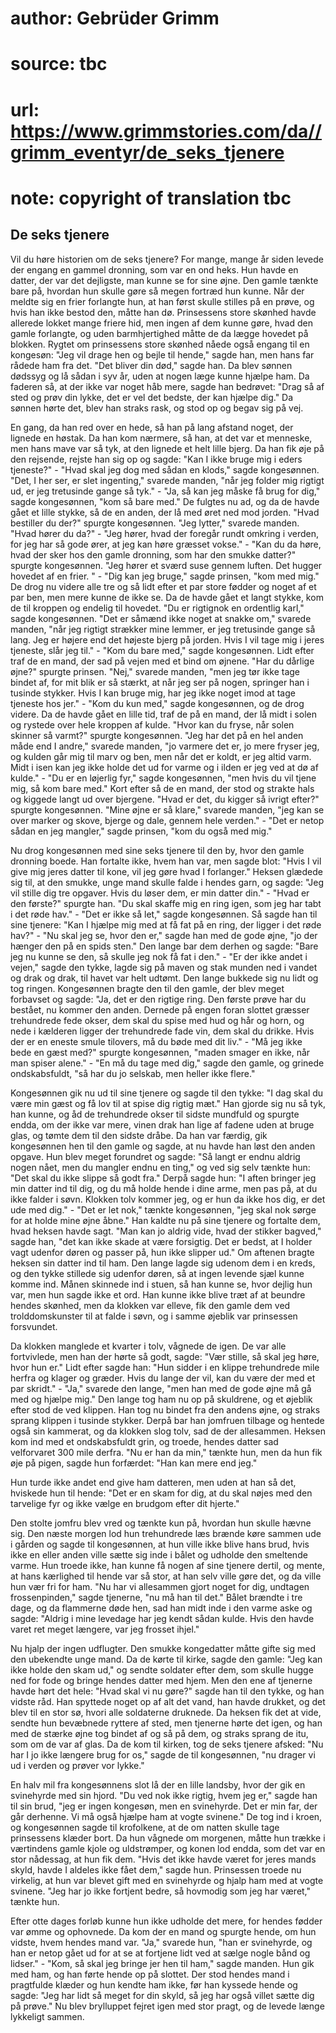 # author: Gebrüder Grimm
# source: tbc
# url: https://www.grimmstories.com/da//grimm_eventyr/de_seks_tjenere
# note: copyright of translation tbc

## De seks tjenere 

Vil du høre historien om de seks tjenere? For mange, mange år siden
levede der engang en gammel dronning, som var en ond heks. Hun havde en
datter, der var det dejligste, man kunne se for sine øjne. Den gamle
tænkte bare på, hvordan hun skulle gøre så megen fortræd hun kunne. Når
der meldte sig en frier forlangte hun, at han først skulle stilles på en
prøve, og hvis han ikke bestod den, måtte han dø. Prinsessens store
skønhed havde allerede lokket mange friere hid, men ingen af dem kunne
gøre, hvad den gamle forlangte, og uden barmhjertighed måtte de da lægge
hovedet på blokken. Rygtet om prinsessens store skønhed nåede også
engang til en kongesøn: "Jeg vil drage hen og bejle til hende," sagde
han, men hans far rådede ham fra det. "Det bliver din død," sagde han.
Da blev sønnen dødssyg og lå sådan i syv år, uden at nogen læge kunne
hjælpe ham. Da faderen så, at der ikke var noget håb mere, sagde han
bedrøvet: "Drag så af sted og prøv din lykke, det er vel det bedste,
der kan hjælpe dig." Da sønnen hørte det, blev han straks rask, og stod
op og begav sig på vej.

En gang, da han red over en hede, så han på lang afstand noget, der
lignede en høstak. Da han kom nærmere, så han, at det var et menneske,
men hans mave var så tyk, at den lignede et helt lille bjerg. Da han fik
øje på den rejsende, rejste han sig op og sagde: "Kan I ikke bruge mig
i eders tjeneste?" - "Hvad skal jeg dog med sådan en klods," sagde
kongesønnen. "Det, I her ser, er slet ingenting," svarede manden,
"når jeg folder mig rigtigt ud, er jeg tretusinde gange så tyk." -
"Ja, så kan jeg måske få brug for dig," sagde kongesønnen, "kom så
bare med." De fulgtes nu ad, og da de havde gået et lille stykke, så de
en anden, der lå med øret ned mod jorden. "Hvad bestiller du der?"
spurgte kongesønnen. "Jeg lytter," svarede manden. "Hvad hører du
da?" - "Jeg hører, hvad der foregår rundt omkring i verden, for jeg
har så gode ører, at jeg kan høre græsset vokse." - "Kan du da høre,
hvad der sker hos den gamle dronning, som har den smukke datter?"
spurgte kongesønnen. "Jeg hører et sværd suse gennem luften. Det hugger
hovedet af en frier. " - "Dig kan jeg bruge," sagde prinsen, "kom
med mig." De drog nu videre alle tre og så lidt efter et par store
fødder og noget af et par ben, men mere kunne de ikke se. Da de havde
gået et langt stykke, kom de til kroppen og endelig til hovedet. "Du er
rigtignok en ordentlig karl," sagde kongesønnen. "Det er såmænd ikke
noget at snakke om," svarede manden, "når jeg rigtigt strækker mine
lemmer, er jeg tretusinde gange så lang. Jeg er højere end det højeste
bjerg på jorden. Hvis I vil tage mig i jeres tjeneste, slår jeg til." -
"Kom du bare med," sagde kongesønnen. Lidt efter traf de en mand, der
sad på vejen med et bind om øjnene. "Har du dårlige øjne?" spurgte
prinsen. "Nej," svarede manden, "men jeg tør ikke tage bindet af, for
mit blik er så stærkt, at når jeg ser på nogen, springer han i tusinde
stykker. Hvis I kan bruge mig, har jeg ikke noget imod at tage tjeneste
hos jer." - "Kom du kun med," sagde kongesønnen, og de drog videre.
Da de havde gået en lille tid, traf de på en mand, der lå midt i solen
og rystede over hele kroppen af kulde. "Hvor kan du fryse, når solen
skinner så varmt?" spurgte kongesønnen. "Jeg har det på en hel anden
måde end I andre," svarede manden, "jo varmere det er, jo mere fryser
jeg, og kulden går mig til marv og ben, men når det er koldt, er jeg
altid varm. Midt i isen kan jeg ikke holde det ud for varme og i ilden
er jeg ved at dø af kulde." - "Du er en løjerlig fyr," sagde
kongesønnen, "men hvis du vil tjene mig, så kom bare med." Kort efter
så de en mand, der stod og strakte hals og kiggede langt ud over
bjergene. "Hvad er det, du kigger så ivrigt efter?" spurgte
kongesønnen. "Mine øjne er så klare," svarede manden, "jeg kan se
over marker og skove, bjerge og dale, gennem hele verden." - "Det er
netop sådan en jeg mangler," sagde prinsen, "kom du også med mig."

Nu drog kongesønnen med sine seks tjenere til den by, hvor den gamle
dronning boede. Han fortalte ikke, hvem han var, men sagde blot: "Hvis
I vil give mig jeres datter til kone, vil jeg gøre hvad I forlanger."
Heksen glædede sig til, at den smukke, unge mand skulle falde i hendes
garn, og sagde: "Jeg vil stille dig tre opgaver. Hvis du løser dem, er
min datter din." - "Hvad er den første?" spurgte han. "Du skal
skaffe mig en ring igen, som jeg har tabt i det røde hav." - "Det er
ikke så let," sagde kongesønnen. Så sagde han til sine tjenere: "Kan I
hjælpe mig med at få fat på en ring, der ligger i det røde hav?" - "Nu
skal jeg se, hvor den er," sagde han med de gode øjne, "jo der hænger
den på en spids sten." Den lange bar dem derhen og sagde: "Bare jeg nu
kunne se den, så skulle jeg nok få fat i den." - "Er der ikke andet i
vejen," sagde den tykke, lagde sig på maven og stak munden ned i vandet
og drak og drak, til havet var helt udtømt. Den lange bukkede sig nu
lidt og tog ringen. Kongesønnen bragte den til den gamle, der blev meget
forbavset og sagde: "Ja, det er den rigtige ring. Den første prøve har
du bestået, nu kommer den anden. Dernede på engen foran slottet græsser
trehundrede fede okser, dem skal du spise med hud og hår og horn, og
nede i kælderen ligger der trehundrede fade vin, dem skal du drikke.
Hvis der er en eneste smule tilovers, må du bøde med dit liv." - "Må
jeg ikke bede en gæst med?" spurgte kongesønnen, "maden smager en
ikke, når man spiser alene." - "En må du tage med dig," sagde den
gamle, og grinede ondskabsfuldt, "så har du jo selskab, men heller ikke
flere."

Kongesønnen gik nu ud til sine tjenere og sagde til den tykke: "I dag
skal du være min gæst og få lov til at spise dig rigtig mæt." Han
gjorde sig nu så tyk, han kunne, og åd de trehundrede okser til sidste
mundfuld og spurgte endda, om der ikke var mere, vinen drak han lige af
fadene uden at bruge glas, og tømte dem til den sidste dråbe. Da han var
færdig, gik kongesønnen hen til den gamle og sagde, at nu havde han løst
den anden opgave. Hun blev meget forundret og sagde: "Så langt er endnu
aldrig nogen nået, men du mangler endnu en ting," og ved sig selv
tænkte hun: "Det skal du ikke slippe så godt fra." Derpå sagde hun:
"I aften bringer jeg min datter ind til dig, og du må holde hende i
dine arme, men pas på, at du ikke falder i søvn. Klokken tolv kommer
jeg, og er hun da ikke hos dig, er det ude med dig." - "Det er let
nok," tænkte kongesønnen, "jeg skal nok sørge for at holde mine øjne
åbne." Han kaldte nu på sine tjenere og fortalte dem, hvad heksen havde
sagt. "Man kan jo aldrig vide, hvad der stikker bagved," sagde han,
"det kan ikke skade at være forsigtig. Det er bedst, at I holder vagt
udenfor døren og passer på, hun ikke slipper ud." Om aftenen bragte
heksen sin datter ind til ham. Den lange lagde sig udenom dem i en
kreds, og den tykke stillede sig udenfor døren, så at ingen levende sjæl
kunne komme ind. Månen skinnede ind i stuen, så han kunne se, hvor
dejlig hun var, men hun sagde ikke et ord. Han kunne ikke blive træt af
at beundre hendes skønhed, men da klokken var elleve, fik den gamle dem
ved trolddomskunster til at falde i søvn, og i samme øjeblik var
prinsessen forsvundet.

Da klokken manglede et kvarter i tolv, vågnede de igen. De var alle
fortvivlede, men han der hørte så godt, sagde: "Vær stille, så skal jeg
høre, hvor hun er." Lidt efter sagde han: "Hun sidder i en klippe
trehundrede mile herfra og klager og græder. Hvis du lange der vil, kan
du være der med et par skridt." - "Ja," svarede den lange, "men han
med de gode øjne må gå med og hjælpe mig." Den lange tog ham nu op på
skuldrene, og et øjeblik efter stod de ved klippen. Han tog nu bindet
fra den andens øjne, og straks sprang klippen i tusinde stykker. Derpå
bar han jomfruen tilbage og hentede også sin kammerat, og da klokken
slog tolv, sad de der allesammen. Heksen kom ind med et ondskabsfuldt
grin, og troede, hendes datter sad velforvaret 300 mile derfra. "Nu er
han da min," tænkte hun, men da hun fik øje på pigen, sagde hun
forfærdet: "Han kan mere end jeg."

Hun turde ikke andet end give ham datteren, men uden at han så det,
hviskede hun til hende: "Det er en skam for dig, at du skal nøjes med
den tarvelige fyr og ikke vælge en brudgom efter dit hjerte."

Den stolte jomfru blev vred og tænkte kun på, hvordan hun skulle hævne
sig. Den næste morgen lod hun trehundrede læs brænde køre sammen ude i
gården og sagde til kongesønnen, at hun ville ikke blive hans brud, hvis
ikke en eller anden ville sætte sig inde i bålet og udholde den
smeltende varme. Hun troede ikke, han kunne få nogen af sine tjenere
dertil, og mente, at hans kærlighed til hende var så stor, at han selv
ville gøre det, og da ville hun vær fri for ham. "Nu har vi allesammen
gjort noget for dig, undtagen frossenpinden," sagde tjenerne, "nu må
han til det." Bålet brændte i tre dage, og da flammerne døde hen, sad
han midt inde i den varme aske og sagde: "Aldrig i mine levedage har
jeg kendt sådan kulde. Hvis den havde varet ret meget længere, var jeg
frosset ihjel."

Nu hjalp der ingen udflugter. Den smukke kongedatter måtte gifte sig med
den ubekendte unge mand. Da de kørte til kirke, sagde den gamle: "Jeg
kan ikke holde den skam ud," og sendte soldater efter dem, som skulle
hugge ned for fode og bringe hendes datter med hjem. Men den ene af
tjenerne havde hørt det hele: "Hvad skal vi nu gøre?" sagde han til
den tykke, og han vidste råd. Han spyttede noget op af alt det vand, han
havde drukket, og det blev til en stor sø, hvori alle soldaterne
druknede. Da heksen fik det at vide, sendte hun bevæbnede ryttere af
sted, men tjenerne hørte det igen, og han med de stærke øjne tog bindet
af og så på dem, og straks sprang de itu, som om de var af glas. Da de
kom til kirken, tog de seks tjenere afsked: "Nu har I jo ikke længere
brug for os," sagde de til kongesønnen, "nu drager vi ud i verden og
prøver vor lykke."

En halv mil fra kongesønnens slot lå der en lille landsby, hvor der gik
en svinehyrde med sin hjord. "Du ved nok ikke rigtig, hvem jeg er,"
sagde han til sin brud, "jeg er ingen kongesøn, men en svinehyrde. Det
er min far, der går derhenne. Vi må også hjælpe ham at vogte svinene."
De tog ind i kroen, og kongesønnen sagde til krofolkene, at de om natten
skulle tage prinsessens klæder bort. Da hun vågnede om morgenen, måtte
hun trække i værtindens gamle kjole og uldstrømper, og konen lod endda,
som det var en stor nådessag, at hun fik dem. "Hvis det ikke havde
været for jeres mands skyld, havde I aldeles ikke fået dem," sagde hun.
Prinsessen troede nu virkelig, at hun var blevet gift med en svinehyrde
og hjalp ham med at vogte svinene. "Jeg har jo ikke fortjent bedre, så
hovmodig som jeg har været," tænkte hun.

Efter otte dages forløb kunne hun ikke udholde det mere, for hendes
fødder var ømme og ophovnede. Da kom der en mand og spurgte hende, om
hun vidste, hvem hendes mand var. "Ja," svarede hun, "han er
svinehyrde, og han er netop gået ud for at se at fortjene lidt ved at
sælge nogle bånd og lidser." - "Kom, så skal jeg bringe jer hen til
ham," sagde manden. Hun gik med ham, og han førte hende op på slottet.
Der stod hendes mand i pragtfulde klæder og hun kendte ham ikke, før han
kyssede hende og sagde: "Jeg har lidt så meget for din skyld, så jeg
har også villet sætte dig på prøve." Nu blev brylluppet fejret igen med
stor pragt, og de levede længe lykkeligt sammen.
